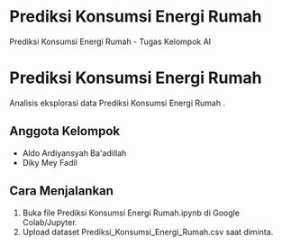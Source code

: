 #  Prediksi Konsumsi Energi Rumah
  Prediksi Konsumsi Energi Rumah - Tugas Kelompok AI
#  Prediksi Konsumsi Energi Rumah 
Analisis eksplorasi data Prediksi Konsumsi 
Energi Rumah .  

## Anggota Kelompok  

- Aldo Ardiyansyah Ba'adillah
- Diky Mey Fadil

## Cara Menjalankan  
1. Buka file Prediksi Konsumsi Energi Rumah.ipynb di Google Colab/Jupyter.  
2. Upload dataset  Prediksi_Konsumsi_Energi_Rumah.csv saat diminta.
